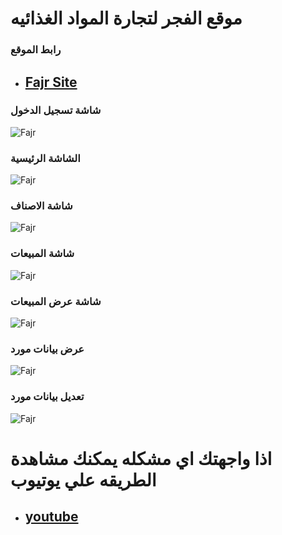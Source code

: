 # موقع الفجر لتجارة المواد الغذائيه

### رابط الموقع
* ## [Fajr Site](https://osama-port.web.app/)

### شاشة تسجيل الدخول
![Fajr](https://github.com/Nerosoft/Fajr/blob/master/screenshot/login.PNG)

### الشاشة الرئيسية
![Fajr](https://github.com/Nerosoft/Fajr/blob/master/screenshot/home.PNG)

### شاشة الاصناف
![Fajr](https://github.com/Nerosoft/Fajr/blob/master/screenshot/categorys.PNG)

### شاشة المبيعات 
![Fajr](https://github.com/Nerosoft/Fajr/blob/master/screenshot/input.PNG)

### شاشة عرض المبيعات
![Fajr](https://github.com/Nerosoft/Fajr/blob/master/screenshot/input2.PNG)

### عرض بيانات مورد
![Fajr](https://github.com/Nerosoft/Fajr/blob/master/screenshot/input3.PNG)

### تعديل بيانات مورد
![Fajr](https://github.com/Nerosoft/Fajr/blob/master/screenshot/input4.PNG)

# اذا واجهتك اي مشكله يمكنك مشاهدة الطريقه علي يوتيوب
* ## [youtube](https://www.youtube.com/playlist?list=PLpAujTRyjgcHijNFTWfSNl-dYh-6PBa8Q&playnext)
